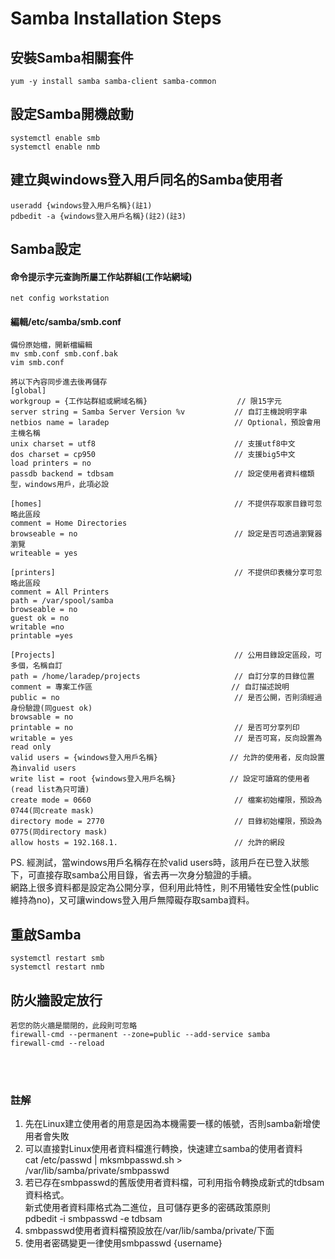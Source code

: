 # Samba Installation Steps


## 安裝Samba相關套件
```
yum -y install samba samba-client samba-common
```

## 設定Samba開機啟動
```
systemctl enable smb
systemctl enable nmb
```

## 建立與windows登入用戶同名的Samba使用者
```
useradd {windows登入用戶名稱}(註1)
pdbedit -a {windows登入用戶名稱}(註2)(註3)
```

## Samba設定
#### 命令提示字元查詢所屬工作站群組(工作站網域)
```
net config workstation
```
#### 編輯/etc/samba/smb.conf
```
備份原始檔，開新檔編輯
mv smb.conf smb.conf.bak
vim smb.conf

將以下內容同步進去後再儲存
[global]
workgroup = {工作站群組或網域名稱}                    // 限15字元
server string = Samba Server Version %v           // 自訂主機說明字串
netbios name = laradep                            // Optional，預設會用主機名稱
unix charset = utf8                               // 支援utf8中文
dos charset = cp950                               // 支援big5中文
load printers = no
passdb backend = tdbsam                           // 設定使用者資料檔類型，windows用戶，此項必設

[homes]                                           // 不提供存取家目錄可忽略此區段
comment = Home Directories
browseable = no                                   // 設定是否可透過瀏覽器瀏覽
writeable = yes

[printers]                                        // 不提供印表機分享可忽略此區段
comment = All Printers
path = /var/spool/samba
browseable = no
guest ok = no
writable =no
printable =yes

[Projects]                                        // 公用目錄設定區段，可多個，名稱自訂
path = /home/laradep/projects                     // 自訂分享的目錄位置
comment = 專案工作區                               // 自訂描述說明
public = no                                       // 是否公開，否則須經過身份驗證(同guest ok)
browsable = no
printable = no                                    // 是否可分享列印
writable = yes                                    // 是否可寫，反向設置為read only
valid users = {windows登入用戶名稱}                // 允許的使用者，反向設置為invalid users
write list = root {windows登入用戶名稱}            // 設定可讀寫的使用者(read list為只可讀)
create mode = 0660                                // 檔案初始權限，預設為0744(同create mask)
directory mode = 2770                             // 目錄初始權限，預設為0775(同directory mask)
allow hosts = 192.168.1.                          // 允許的網段
```
PS. 經測試，當windows用戶名稱存在於valid users時，該用戶在已登入狀態下，可直接存取samba公用目錄，省去再一次身分驗證的手續。<br/>網路上很多資料都是設定為公開分享，但利用此特性，則不用犧牲安全性(public維持為no)，又可讓windows登入用戶無障礙存取samba資料。

## 重啟Samba
```
systemctl restart smb
systemctl restart nmb
```

## 防火牆設定放行
```
若您的防火牆是關閉的，此段則可忽略
firewall-cmd --permanent --zone=public --add-service samba
firewall-cmd --reload
```

<br/><br/>
### 註解
1. 先在Linux建立使用者的用意是因為本機需要一樣的帳號，否則samba新增使用者會失敗
2. 可以直接對Linux使用者資料檔進行轉換，快速建立samba的使用者資料<br/>
    cat /etc/passwd | mksmbpasswd.sh > /var/lib/samba/private/smbpasswd
3. 若已存在smbpasswd的舊版使用者資料檔，可利用指令轉換成新式的tdbsam資料格式。<br/>
    新式使用者資料庫格式為二進位，且可儲存更多的密碼政策原則<br/>
    pdbedit -i smbpasswd -e tdbsam
4. smbpasswd使用者資料檔預設放在/var/lib/samba/private/下面
5. 使用者密碼變更一律使用smbpasswd {username}
